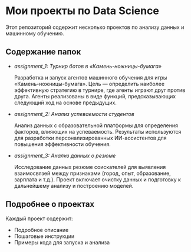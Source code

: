 # Мои проекты по Data Science

Этот репозиторий содержит несколько проектов по анализу данных и машинному обучению.

## Содержание папок

* *assignment_1: Турнир ботов в «Камень-ножницы-бумага»*

    Разработка и запуск агентов машинного обучения для игры «Камень-ножницы-бумага». Цель — определить наиболее эффективную стратегию в турнире, где агенты играют друг против друга.  Агенты реализованы в виде функций,  предсказывающих следующий ход на основе предыдущих.

* *assignment_2: Анализ успеваемости студентов*

    Анализ данных с образовательной платформы для определения факторов, влияющих на успеваемость. Результаты используются для разработки персонализированных ИИ-ассистентов для повышения эффективности обучения.

* *assignment_3: Анализ данных о резюме*

    Исследование данных резюме соискателей для выявления взаимосвязей между признаками (город, опыт, образование, зарплата и т.д.).  Проект включает очистку данных и подготовку к дальнейшему анализу и построению моделей.


## Подробнее о проектах

Каждый проект содержит:

* Подробное описание
* Пошаговые инструкции
* Примеры кода для запуска и анализа